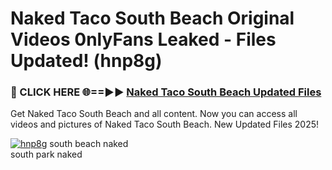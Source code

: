 # Naked Taco South Beach Original Videos 0nlyFans Leaked - Files Updated! (hnp8g)

<h3>🔴 CLICK HERE 🌐==►► <a href="https://tinyurl.com/up5wt9bj" rel="nofollow">Naked Taco South Beach Updated Files</a></h3>

Get Naked Taco South Beach and all content. Now you can access all videos and pictures of Naked Taco South Beach. New Updated Files 2025!

[![hnp8g](https://i.imgur.com/ABiUzMV.gif)](https://tinyurl.com/up5wt9bj)
south beach naked<br>
south park naked